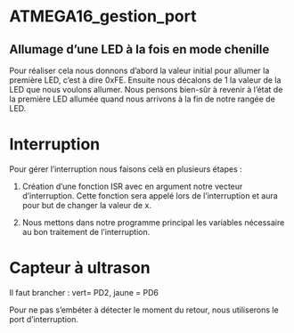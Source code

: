 # ATMEGA16_gestion_port
## Allumage d’une LED à la fois en mode chenille

Pour réaliser cela nous donnons d’abord la valeur initial pour allumer la première LED, c’est à dire 0xFE. Ensuite nous décalons de 1 la valeur de la LED que nous voulons allumer. Nous pensons bien-sûr à revenir à l’état de la première LED allumée quand nous arrivons à la fin de notre rangée de LED.


# Interruption

Pour gérer l’interruption nous faisons celà en plusieurs étapes :

1. Création d’une fonction ISR avec en argument notre vecteur d’interruption. Cette fonction sera appelé lors de l’interruption et aura pour but de changer la valeur de x.

2. Nous mettons dans notre programme principal les variables nécessaire au bon traitement de l’interruption.



# Capteur à ultrason

Il faut brancher : vert=  PD2, jaune  = PD6

Pour ne pas s’embéter à détecter le moment du retour, nous utiliserons le port d’interruption.